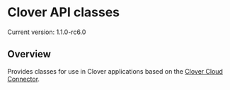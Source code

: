 # Clover API classes

<!---
!!NOTE!!  The following is automatically updated to reflect the npm version.
See the package.json postversion script, which maps to scripts/postversion.sh
Do not change this or the versioning may not reflect the npm version correctly.
--->
Current version: 1.1.0-rc6.0

## Overview

Provides classes for use in Clover applications based on the [Clover Cloud Connector](https://github.com/clover/remote-pay-cloud).